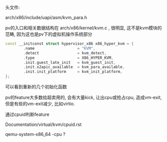
头文件:

arch/x86/include/uapi/asm/kvm_para.h


pv的入口和相关数据结构在 arch/x86/kernel/kvm.c , 很明显, 这不是kvm模块的范畴, 因为这也是pv下的虚拟机操作系统部分

```cpp
const __initconst struct hypervisor_x86 x86_hyper_kvm = {
        .name                   = "KVM",
        .detect                 = kvm_detect,
        .type                   = X86_HYPER_KVM,
        .init.guest_late_init   = kvm_guest_init,
        .init.x2apic_available  = kvm_para_available,
        .init.init_platform     = kvm_init_platform,
};
```

可以看到重新的几个初始化函数


pv的feature大多数给超卖用的, 会有大量kick, 让出cpu或抢占cpu, 造成vm-exit, 但是有些的vm-exit减少, 比如virtio.


通过cpuid判断feature

Documentation/virtual/kvm/cpuid.rst

qemu-system-x86_64 -cpu ?


